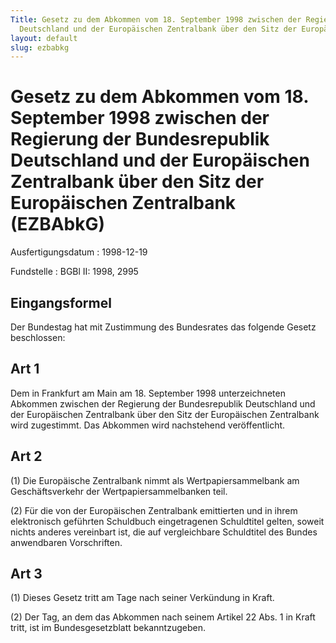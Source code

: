 ```yaml
---
Title: Gesetz zu dem Abkommen vom 18. September 1998 zwischen der Regierung der Bundesrepublik
  Deutschland und der Europäischen Zentralbank über den Sitz der Europäischen Zentralbank
layout: default
slug: ezbabkg
---
```


# Gesetz zu dem Abkommen vom 18. September 1998 zwischen der Regierung der Bundesrepublik Deutschland und der Europäischen Zentralbank über den Sitz der Europäischen Zentralbank (EZBAbkG)

Ausfertigungsdatum
:   1998-12-19

Fundstelle
:   BGBl II: 1998, 2995



## Eingangsformel

Der Bundestag hat mit Zustimmung des Bundesrates das folgende Gesetz
beschlossen:


## Art 1

Dem in Frankfurt am Main am 18. September 1998 unterzeichneten
Abkommen zwischen der Regierung der Bundesrepublik Deutschland und der
Europäischen Zentralbank über den Sitz der Europäischen Zentralbank
wird zugestimmt. Das Abkommen wird nachstehend veröffentlicht.


## Art 2

(1) Die Europäische Zentralbank nimmt als Wertpapiersammelbank am
Geschäftsverkehr der Wertpapiersammelbanken teil.

(2) Für die von der Europäischen Zentralbank emittierten und in ihrem
elektronisch geführten Schuldbuch eingetragenen Schuldtitel gelten,
soweit nichts anderes vereinbart ist, die auf vergleichbare
Schuldtitel des Bundes anwendbaren Vorschriften.


## Art 3

(1) Dieses Gesetz tritt am Tage nach seiner Verkündung in Kraft.

(2) Der Tag, an dem das Abkommen nach seinem Artikel 22 Abs. 1 in
Kraft tritt, ist im Bundesgesetzblatt bekanntzugeben.

